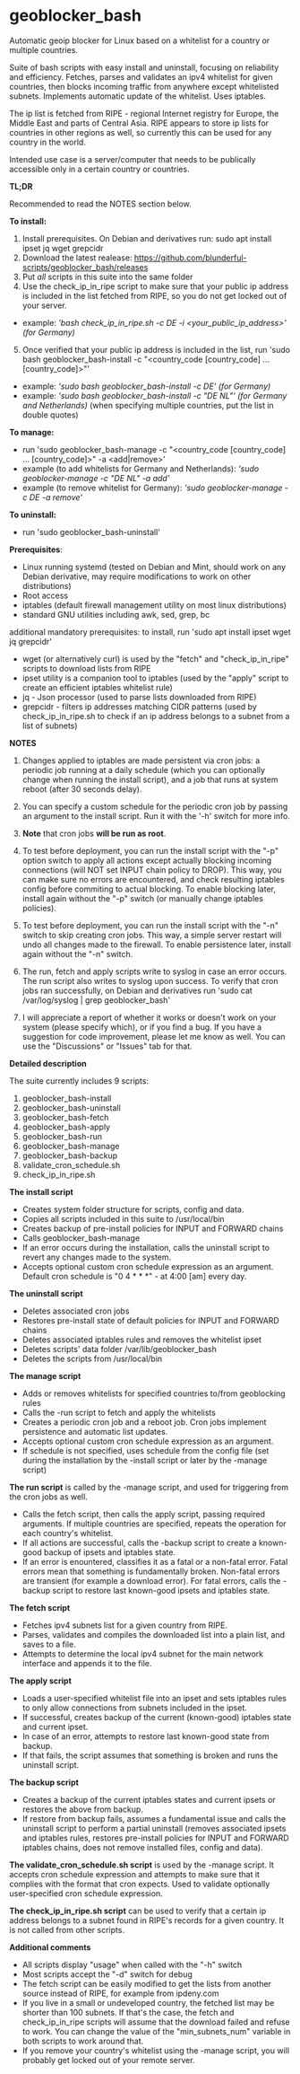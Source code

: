 # geoblocker_bash
Automatic geoip blocker for Linux based on a whitelist for a country or multiple countries.

Suite of bash scripts with easy install and uninstall, focusing on reliability and efficiency. Fetches, parses and validates an ipv4 whitelist for given countries, then blocks incoming traffic from anywhere except whitelisted subnets. Implements automatic update of the whitelist. Uses iptables.

The ip list is fetched from RIPE - regional Internet registry for Europe, the Middle East and parts of Central Asia. RIPE appears to store ip lists for countries in other regions as well, so currently this can be used for any country in the world.

Intended use case is a server/computer that needs to be publically accessible only in a certain country or countries.

**TL;DR**

Recommended to read the NOTES section below.

**To install:**
1) Install prerequisites. On Debian and derivatives run: sudo apt install ipset jq wget grepcidr
2) Download the latest realease:
https://github.com/blunderful-scripts/geoblocker_bash/releases
3) Put *all* scripts in this suite into the same folder
4) Use the check_ip_in_ripe script to make sure that your public ip address is included in the list fetched from RIPE, so you do not get locked out of your server.
- example: _'bash check_ip_in_ripe.sh -c DE -i <your_public_ip_address>' (for Germany)_
5) Once verified that your public ip address is included in the list, run 'sudo bash geoblocker_bash-install -c "<country_code [country_code] ... [country_code]>"'
- example: _'sudo bash geoblocker_bash-install -c DE' (for Germany)_
- example: _'sudo bash geoblocker_bash-install -c "DE NL"' (for Germany and Netherlands)_
 (when specifying multiple countries, put the list in double quotes)
 
**To manage:**
- run 'sudo geoblocker_bash-manage -c "<country_code [country_code] ... [country_code]>" -a <add|remove>'
- example (to add whitelists for Germany and Netherlands): _'sudo geoblocker-manage -c "DE NL" -a add'_
- example (to remove whitelist for Germany): _'sudo geoblocker-manage -c DE -a remove'_
 
**To uninstall:**
- run 'sudo geoblocker_bash-uninstall'

**Prerequisites**:
- Linux running systemd (tested on Debian and Mint, should work on any Debian derivative, may require modifications to work on other distributions)
- Root access
- iptables (default firewall management utility on most linux distributions)
- standard GNU utilities including awk, sed, grep, bc

additional mandatory prerequisites: to install, run 'sudo apt install ipset wget jq grepcidr'
- wget (or alternatively curl) is used by the "fetch" and "check_ip_in_ripe" scripts to download lists from RIPE
- ipset utility is a companion tool to iptables (used by the "apply" script to create an efficient iptables whitelist rule)
- jq - Json processor (used to parse lists downloaded from RIPE)
- grepcidr - filters ip addresses matching CIDR patterns (used by check_ip_in_ripe.sh to check if an ip address belongs to a subnet from a list of subnets)

**NOTES**

1) Changes applied to iptables are made persistent via cron jobs: a periodic job running at a daily schedule (which you can optionally change when running the install script), and a job that runs at system reboot (after 30 seconds delay).

2) You can specify a custom schedule for the periodic cron job by passing an argument to the install script. Run it with the '-h' switch for more info.

3) **Note** that cron jobs **will be run as root**.

4) To test before deployment, you can run the install script with the "-p" option switch to apply all actions except actually blocking incoming connections (will NOT set INPUT chain policy to DROP). This way, you can make sure no errors are encountered, and check resulting iptables config before commiting to actual blocking. To enable blocking later, install again without the "-p" switch (or manually change iptables policies).

5) To test before deployment, you can run the install script with the "-n" switch to skip creating cron jobs. This way, a simple server restart will undo all changes made to the firewall. To enable persistence later, install again without the "-n" switch.

6) The run, fetch and apply scripts write to syslog in case an error occurs. The run script also writes to syslog upon success. To verify that cron jobs ran successfully, on Debian and derivatives run 'sudo cat /var/log/syslog | grep geoblocker_bash'

7) I will appreciate a report of whether it works or doesn't work on your system (please specify which), or if you find a bug. If you have a suggestion for code improvement, please let me know as well. You can use the "Discussions" or "Issues" tab for that.

**Detailed description**

The suite currently includes 9 scripts:
1. geoblocker_bash-install
2. geoblocker_bash-uninstall
3. geoblocker_bash-fetch
4. geoblocker_bash-apply
5. geoblocker_bash-run
6. geoblocker_bash-manage
7. geoblocker_bash-backup
8. validate_cron_schedule.sh
9. check_ip_in_ripe.sh

**The install script**
- Creates system folder structure for scripts, config and data.
- Copies all scripts included in this suite to /usr/local/bin
- Creates backup of pre-install policies for INPUT and FORWARD chains
- Calls geoblocker_bash-manage
- If an error occurs during the installation, calls the uninstall script to revert any changes made to the system.
- Accepts optional custom cron schedule expression as an argument. Default cron schedule is "0 4 * * *" - at 4:00 [am] every day.

**The uninstall script**
- Deletes associated cron jobs
- Restores pre-install state of default policies for INPUT and FORWARD chains
- Deletes associated iptables rules and removes the whitelist ipset
- Deletes scripts' data folder /var/lib/geoblocker_bash
- Deletes the scripts from /usr/local/bin

**The manage script**
- Adds or removes whitelists for specified countries to/from geoblocking rules
- Calls the -run script to fetch and apply the whitelists
- Creates a periodic cron job and a reboot job. Cron jobs implement persistence and automatic list updates.
- Accepts optional custom cron schedule expression as an argument.
- If schedule is not specified, uses schedule from the config file (set during the installation by the -install script or later by the -manage script)


**The run script** is called by the -manage script, and used for triggering from the cron jobs as well.
- Calls the fetch script, then calls the apply script, passing required arguments. If multiple countries are specified, repeats the operation for each country's whitelist.
- If all actions are successful, calls the -backup script to create a known-good backup of ipsets and iptables state.
- If an error is enountered, classifies it as a fatal or a non-fatal error. Fatal errors mean that something is fundamentally broken. Non-fatal errors are transient (for example a download error). For fatal errors, calls the -backup script to restore last known-good ipsets and iptables state.

**The fetch script**
- Fetches ipv4 subnets list for a given country from RIPE.
- Parses, validates and compiles the downloaded list into a plain list, and saves to a file.
- Attempts to determine the local ipv4 subnet for the main network interface and appends it to the file.

**The apply script**
- Loads a user-specified whitelist file into an ipset and sets iptables rules to only allow connections from subnets included in the ipset.
- If successful, creates backup of the current (known-good) iptables state and current ipset.
- In case of an error, attempts to restore last known-good state from backup.
- If that fails, the script assumes that something is broken and runs the uninstall script.

**The backup script**
- Creates a backup of the current iptables states and current ipsets or restores the above from backup.
- If restore from backup fails, assumes a fundamental issue and calls the uninstall script to perform a partial uninstall (removes associated ipsets and iptables rules, restores pre-install policies for INPUT and FORWARD iptables chains, does not remove installed files, config and data).

**The validate_cron_schedule.sh script** is used by the -manage script. It accepts cron schedule expression and attempts to make sure that it complies with the format that cron expects. Used to validate optionally user-specified cron schedule expression.

**The check_ip_in_ripe.sh script** can be used to verify that a certain ip address belongs to a subnet found in RIPE's records for a given country. It is not called from other scripts.

**Additional comments**
- All scripts display "usage" when called with the "-h" switch
- Most scripts accept the "-d" switch for debug
- The fetch script can be easily modified to get the lists from another source instead of RIPE, for example from ipdeny.com
- If you live in a small or undeveloped country, the fetched list may be shorter than 100 subnets. If that's the case, the fetch and check_ip_in_ripe scripts will assume that the download failed and refuse to work. You can change the value of the "min_subnets_num" variable in both scripts to work around that.
- If you remove your country's whitelist using the -manage script, you will probably get locked out of your remote server.
